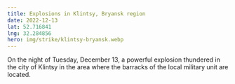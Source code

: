 ```yaml
---
title: Explosions in Klintsy, Bryansk region
date: 2022-12-13
lat: 52.716841
lng: 32.284856
hero: img/strike/klintsy-bryansk.webp
---
```


On the night of Tuesday, December 13, a powerful explosion thundered in the city of Klintsy in the area
where the barracks of the local military unit are located.